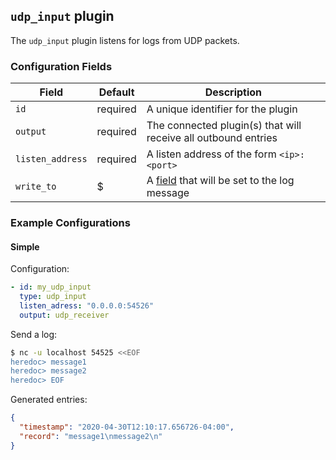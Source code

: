 ## `udp_input` plugin

The `udp_input` plugin listens for logs from UDP packets.

### Configuration Fields

| Field            | Default  | Description                                                         |
| ---              | ---      | ---                                                                 |
| `id`             | required | A unique identifier for the plugin                                  |
| `output`         | required | The connected plugin(s) that will receive all outbound entries      |
| `listen_address` | required | A listen address of the form `<ip>:<port>`                          |
| `write_to`       | $        | A [field](/docs/types/field.md) that will be set to the log message |

### Example Configurations

#### Simple

Configuration:
```yaml
- id: my_udp_input
  type: udp_input
  listen_adress: "0.0.0.0:54526"
  output: udp_receiver
```

Send a log:
```bash
$ nc -u localhost 54525 <<EOF
heredoc> message1
heredoc> message2
heredoc> EOF
```

Generated entries:
```json
{
  "timestamp": "2020-04-30T12:10:17.656726-04:00",
  "record": "message1\nmessage2\n"
}
```
